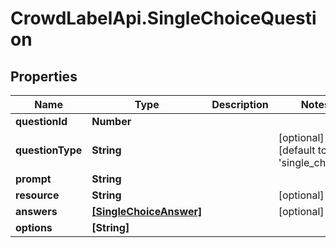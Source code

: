 # CrowdLabelApi.SingleChoiceQuestion

## Properties

Name | Type | Description | Notes
------------ | ------------- | ------------- | -------------
**questionId** | **Number** |  | 
**questionType** | **String** |  | [optional] [default to &#39;single_choice&#39;]
**prompt** | **String** |  | 
**resource** | **String** |  | [optional] 
**answers** | [**[SingleChoiceAnswer]**](SingleChoiceAnswer.md) |  | [optional] 
**options** | **[String]** |  | 


